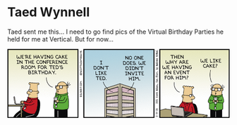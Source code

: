 # Taed Wynnell

Taed sent me this... I need to go find pics of the Virtual Birthday Parties he held for me at Vertical.  But for now...

![dilbert dt210203](./dt210203.gif)

